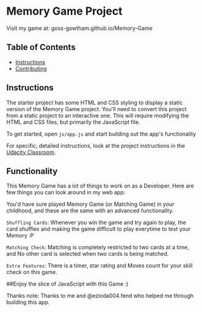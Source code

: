 # Memory Game Project

Visit my game at: goss-gowtham.github.io/Memory-Game
## Table of Contents

* [Instructions](#instructions)
* [Contributing](#contributing)

## Instructions

The starter project has some HTML and CSS styling to display a static version of the Memory Game project. You'll need to convert this project from a static project to an interactive one. This will require modifying the HTML and CSS files, but primarily the JavaScript file.

To get started, open `js/app.js` and start building out the app's functionality

For specific, detailed instructions, look at the project instructions in the [Udacity Classroom](https://classroom.udacity.com/me).

## Functionality

This Memory Game has a lot of things to work on as a Developer. Here are few things you can look around in my web app:

You'd have sure played Memory Game (or Matching Game) in your childhood, and these are the same with an advanced functionality.

`Shuffling Cards`: Whenever you win the game and try again to play, the card shuffles and making the game difficult to play everytime to test your Memory :P

`Matching Check`: Matching is completely restricted to two cards at a time, and No other card is selected when two cards is being matched.

`Extra Features`: There is a timer, star rating and Moves count for your skill check on this game.

##Enjoy the slice of JavaScript with this Game :)

Thanks note: Thanks to me and @ezioda004.fend who helped me through building this app.
